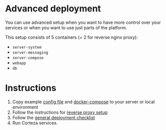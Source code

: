 # Advanced deployment

You can use advanced setup when you want to have more control over your services or when you want to use just parts of the platform.

This setup consists of 5 containers (+ 2 for reverse nginx proxy):
 - `server-system`
 - `server-messaging`
 - `server-compose`
 - `webapp`
 - `db`

# Instructions
 1. Copy example [config file](advanced/.env) and [docker-compose](advanced/docker-compose.yml) to your server or local environment
 1. Follow the instructions for [reverse proxy setup](proxy.md)
 1. Follow the [general deployment checklist](checklist.md)
 1. Run Corteza services.
